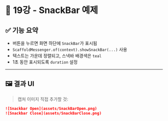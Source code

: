 # 📘 19강 - SnackBar 예제

## ✅ 기능 요약
- 버튼을 누르면 화면 하단에 `SnackBar`가 표시됨
- `ScaffoldMessenger.of(context).showSnackBar(...)` 사용
- 텍스트는 가운데 정렬되고, 스낵바 배경색은 `teal`
- 1초 동안 표시되도록 `duration` 설정

---

## 🖼️ 결과 UI
> 캡처 이미지 직접 추가할 것:

```md
![Snackbar Open](assets/SnackBarOpen.png)
![Snackbar Close](assets/SnackBarClose.png)

